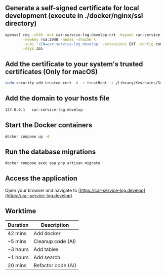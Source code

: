 ## Generate a self-signed certificate for local development (execute in ./docker/nginx/ssl directory)

```bash
openssl req -x509 -out car-service-log.develop.crt -keyout car-service-log.develop.key \
        -newkey rsa:2048 -nodes -sha256 \
        -subj '/CN=car-service-log.develop' -extensions EXT -config config.conf \
	    -days 365
```

## Add the certificate to your system's trusted certificates (Only for macOS)

```bash
sudo security add-trusted-cert -d -r trustRoot -k /Library/Keychains/System.keychain car-service-log.develop.crt
```

## Add the domain to your hosts file

```bash
127.0.0.1   car-service-log.develop 
```

## Start the Docker containers

```bash
docker compose up -d
```

## Run the database migrations

```bash
docker compose exec app php artisan migrate
```

## Access the application

Open your browser and navigate to [https://car-service-log.develop](https://car-service-log.develop).

## Worktime

| Duration   | Description                                         |
|------------|-----------------------------------------------------|
| 42 mins    | Add docker                                          |
| ~5 mins    | Cleanup code (AI)                                   |
| ~3 hours   | Add tables                                          |
| ~1 hours   | Add search                                          |
| 20 mins    | Refactor code (AI)                                  |